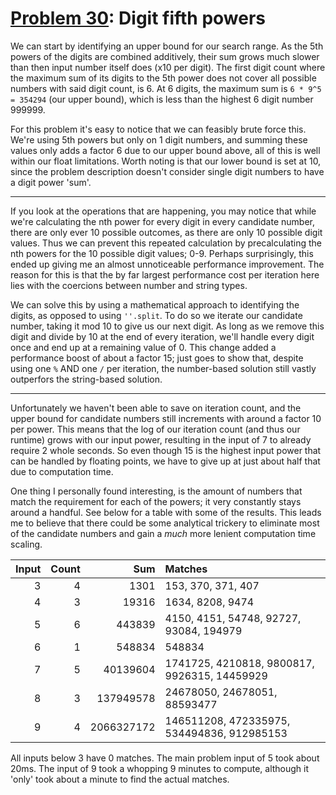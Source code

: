 # [Problem 30](https://projecteuler.net/problem=30): Digit fifth powers

We can start by identifying an upper bound for our search range.
As the 5th powers of the digits are combined additively, their sum grows much slower than then input number itself does (x10 per digit).
The first digit count where the maximum sum of its digits to the 5th power does not cover all possible numbers with said digit count, is 6.
At 6 digits, the maximum sum is `6 * 9^5 = 354294` (our upper bound), which is less than the highest 6 digit number 999999.

For this problem it's easy to notice that we can feasibly brute force this.
We're using 5th powers but only on 1 digit numbers, and summing these values only adds a factor 6 due to our upper bound above, all of this is well within our float limitations.
Worth noting is that our lower bound is set at 10, since the problem description doesn't consider single digit numbers to have a digit power 'sum'.

---

If you look at the operations that are happening, you may notice that while we're calculating the nth power for every digit in every candidate number, there are only ever 10 possible outcomes, as there are only 10 possible digit values.
Thus we can prevent this repeated calculation by precalculating the nth powers for the 10 possible digit values; 0-9.
Perhaps surprisingly, this ended up giving me an almost unnoticeable performance improvement.
The reason for this is that the by far largest performance cost per iteration here lies with the coercions between number and string types.

We can solve this by using a mathematical approach to identifying the digits, as opposed to using `''.split`.
To do so we iterate our candidate number, taking it mod 10 to give us our next digit.
As long as we remove this digit and divide by 10 at the end of every iteration, we'll handle every digit once and end up at a remaining value of 0.
This change added a performance boost of about a factor 15; just goes to show that, despite using one `%` AND one `/` per iteration, the number-based solution still vastly outperfors the string-based solution.

---

Unfortunately we haven't been able to save on iteration count, and the upper bound for candidate numbers still increments with around a factor 10 per power.
This means that the log of our iteration count (and thus our runtime) grows with our input power, resulting in the input of 7 to already require 2 whole seconds.
So even though 15 is the highest input power that can be handled by floating points, we have to give up at just about half that due to computation time.

One thing I personally found interesting, is the amount of numbers that match the requirement for each of the powers; it very constantly stays around a handful.
See below for a table with some of the results.
This leads me to believe that there could be some analytical trickery to eliminate most of the candidate numbers and gain a *much* more lenient computation time scaling.

Input|Count|       Sum|Matches
----:|----:|---------:|:--
    3|    4|      1301|153, 370, 371, 407
    4|    3|     19316|1634, 8208, 9474
    5|    6|    443839|4150, 4151, 54748, 92727, 93084, 194979
    6|    1|    548834|548834
    7|    5|  40139604|1741725, 4210818, 9800817, 9926315, 14459929
    8|    3| 137949578|24678050, 24678051, 88593477
    9|    4|2066327172|146511208, 472335975, 534494836, 912985153

All inputs below 3 have 0 matches.
The main problem input of 5 took about 20ms.
The input of 9 took a whopping 9 minutes to compute, although it 'only' took about a minute to find the actual matches.
